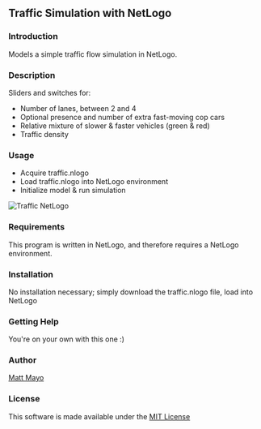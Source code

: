 ## Traffic Simulation with NetLogo

### Introduction
Models a simple traffic flow simulation in NetLogo.

### Description

Sliders and switches for:

- Number of lanes, between 2 and 4
- Optional presence and number of extra fast-moving cop cars
- Relative mixture of slower & faster vehicles (green & red)
- Traffic density 

### Usage

- Acquire traffic.nlogo
- Load traffic.nlogo into NetLogo environment
- Initialize model & run simulation

![Traffic NetLogo]()

### Requirements

This program is written in NetLogo, and therefore requires a NetLogo environment.

### Installation

No installation necessary; simply download the traffic.nlogo file, load into NetLogo

### Getting Help

You're on your own with this one :)

### Author

[Matt Mayo](http://about.me/mattmayo)

### License

This software is made available under the [MIT License](http://choosealicense.com/licenses/mit/)
